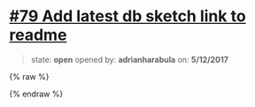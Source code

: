 # [\#79 Add latest db sketch link to readme](https://github.com/adrianharabula/condr/issues/79)

> state: **open** opened by: **adrianharabula** on: **5/12/2017**

{% raw %}

{% endraw %}



